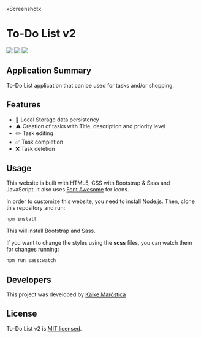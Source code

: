xScreenshotx

<h1> To-Do List v2 </h1>

<p>
  <img src="https://img.shields.io/badge/Launch-Jul/2025-green"/>
  <img src="https://img.shields.io/badge/License-MIT-red"/>
  <img src="https://img.shields.io/badge/Version-2.0-orange"/>
</p>

## Application Summary

<p>To-Do List application that can be used for tasks and/or shopping.</p>

## Features

-   :floppy_disk: Local Storage data persistency
-   :warning: Creation of tasks with Title, description and priority level
-   :pencil2: Task editing
-   :white_check_mark: Task completion
-   :x: Task deletion

## Usage

This website is built with HTML5, CSS with Bootstrap & Sass and JavaScript. It also uses [Font Awesome](https://fontawesome.com/) for icons.

In order to customize this website, you need to install [Node.js](https://nodejs.org/en/). Then, clone this repository and run:

```bash
npm install
```

This will install Bootstrap and Sass.

If you want to change the styles using the <b>scss</b> files, you can watch them for changes running:

```bash
npm run sass:watch
```

## Developers

This project was developed by [Kaike Maróstica](https://github.com/kaikem)

## License

To-Do List v2 is [MIT licensed](./LICENSE).
